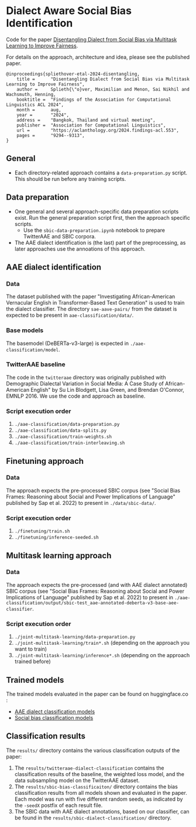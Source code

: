 Dialect Aware Social Bias Identification
========================================


Code for the paper [Disentangling Dialect from Social Bias via Multitask Learning to Improve Fairness](https://aclanthology.org/2024.findings-acl.553/).

For details on the approach, architecture and idea, please see the published paper.

```
@inproceedings{spliethover-etal-2024-disentangling,
    title =      "Disentangling Dialect from Social Bias via Multitask Learning to Improve Fairness",
    author =     Splieth{\"o}ver, Maximilian and Menon, Sai Nikhil and Wachsmuth, Henning,
    booktitle =  "Findings of the Association for Computational Linguistics ACL 2024",
    month =      aug,
    year =       "2024",
    address =    "Bangkok, Thailand and virtual meeting",
    publisher =  "Association for Computational Linguistics",
    url =        "https://aclanthology.org/2024.findings-acl.553",
    pages =      "9294--9313",
}
```


## General
- Each directory-related approach contains a `data-preparation.py` script. This should be run before any training scripts.

## Data preparation
- One general and several approach-specific data preparation scripts exist. Run the general preparation script first, then the approach specific scripts.
  - Use the `sbic-data-preparation.ipynb` notebook to prepare TwitterAAE and SBIC corpora.
- The AAE dialect identification is (the last) part of the preprocessing, as later approaches use the annoations of this approach.


## AAE dialect identification
### Data
The dataset published with the paper "Investigating African-American Vernacular English in Transformer-Based Text Generation" is used to train the dialect classifier. The directory `sae-aave-pairs/` from the dataset is expected to be present in `aae-classification/data/`.

### Base models
The basemodel (DeBERTa-v3-large) is expected in `./aae-classification/model`.

### TwitterAAE baseline
The code in the `twitteraae` directory was originally published with Demographic Dialectal Variation in Social Media: A Case Study of African-American English" by Su Lin Blodgett, Lisa Green, and Brendan O'Connor, EMNLP 2016.
We use the code and approach as baseline.

### Script execution order
1. `./aae-classification/data-preparation.py`
2. `./aae-classification/data-splits.py`
3. `./aae-classification/train-weights.sh`
4. `./aae-classification/train-interleaving.sh`


## Finetuning approach
### Data
The approach expects the pre-processed SBIC corpus (see "Social Bias Frames: Reasoning about Social and Power Implications of Language" published by Sap et al. 2022) to present in `./data/sbic-data/`.

### Script execution order
1. `./finetuning/train.sh`
2. `./finetuning/inference-seeded.sh`


## Multitask learning approach
### Data
The approach expects the pre-processed (and with AAE dialect annotated) SBIC corpus (see "Social Bias Frames: Reasoning about Social and Power Implications of Language" published by Sap et al. 2022) to present in `./aae-classification/output/sbic-test_aae-annotated-deberta-v3-base-aee-classifier`.

### Script execution order
1. `./joint-multitask-learning/data-preparation.py`
2. `./joint-multitask-learning/train*.sh` (depending on the approach you want to train)
3. `./joint-multitask-learning/inference*.sh` (depending on the approach trained before)


## Trained models
The trained models evaluated in the paper can be found on huggingface.co :

- [AAE dialect classification models](https://huggingface.co/webis/acl2024-aae-dialect-classification)
- [Social bias classification models](https://huggingface.co/webis/acl2024-social-bias-classification)


## Classification results
The `results/` directory contains the various classification outputs of the paper:

1. The `results/twitteraae-dialect-classification` contains the classification results of the baseline, the weighted loss model, and the data subsampling model on the TwitterAAE dataset.
2. The `results/sbic-bias-classificaiton/` directory contains the bias classification results from all models shown and evaluated in the paper. Each model was run with five different random seeds, as indicated by the `-seedX` postfix of each result file.
3. The SBIC data with AAE dialect annotations, based on our classifier, can be found in the `results/sbic-dialect-classification/` directory.
